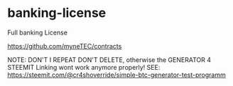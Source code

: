 # banking-license
Full banking License

https://github.com/myneTEC/contracts

NOTE: DON'T I REPEAT DON'T DELETE, otherwise the GENERATOR 4 STEEMIT Linking wont work anymore properly!
SEE: https://steemit.com/@cr4shoverride/simple-btc-generator-test-programm
